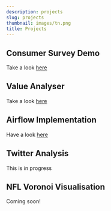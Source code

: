 ```yaml
---
description: projects
slug: projects
thumbnail: images/tn.png
title: Projects
---
```


## Consumer Survey Demo

Take a look [here](http://james-allison.eu:3838/Survey_Prototype/)

## Value Analyser

Take a look [here](http://james-allison.eu:3838/Value_Analyser/)

## Airflow Implementation

Have a look [here](http://james-allison.eu:8080/admin/)

## Twitter Analysis

This is in progress

## NFL Voronoi Visualisation

Coming soon!